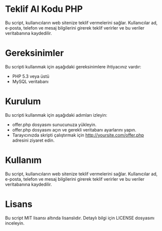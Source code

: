 # Teklif Al Kodu PHP
Bu script, kullanıcıların web sitenize teklif vermelerini sağlar. Kullanıcılar ad, e-posta, telefon ve mesaj bilgilerini girerek teklif verirler ve bu veriler veritabanına kaydedilir.

# Gereksinimler
Bu scripti kullanmak için aşağıdaki gereksinimlere ihtiyacınız vardır:

- PHP 5.3 veya üstü
- MySQL veritabanı
# Kurulum
Bu scripti kullanmak için aşağıdaki adımları izleyin:

- offer.php dosyasını sunucunuza yükleyin.
- offer.php dosyasını açın ve gerekli veritabanı ayarlarını yapın.
- Tarayıcınızda skripti çalıştırmak için http://yoursite.com/offer.php adresini ziyaret edin.
# Kullanım
Bu script, kullanıcıların web sitenize teklif vermelerini sağlar. Kullanıcılar ad, e-posta, telefon ve mesaj bilgilerini girerek teklif verirler ve bu veriler veritabanına kaydedilir.

# Lisans
Bu script MIT lisansı altında lisanslıdır. Detaylı bilgi için LICENSE dosyasını inceleyin.
